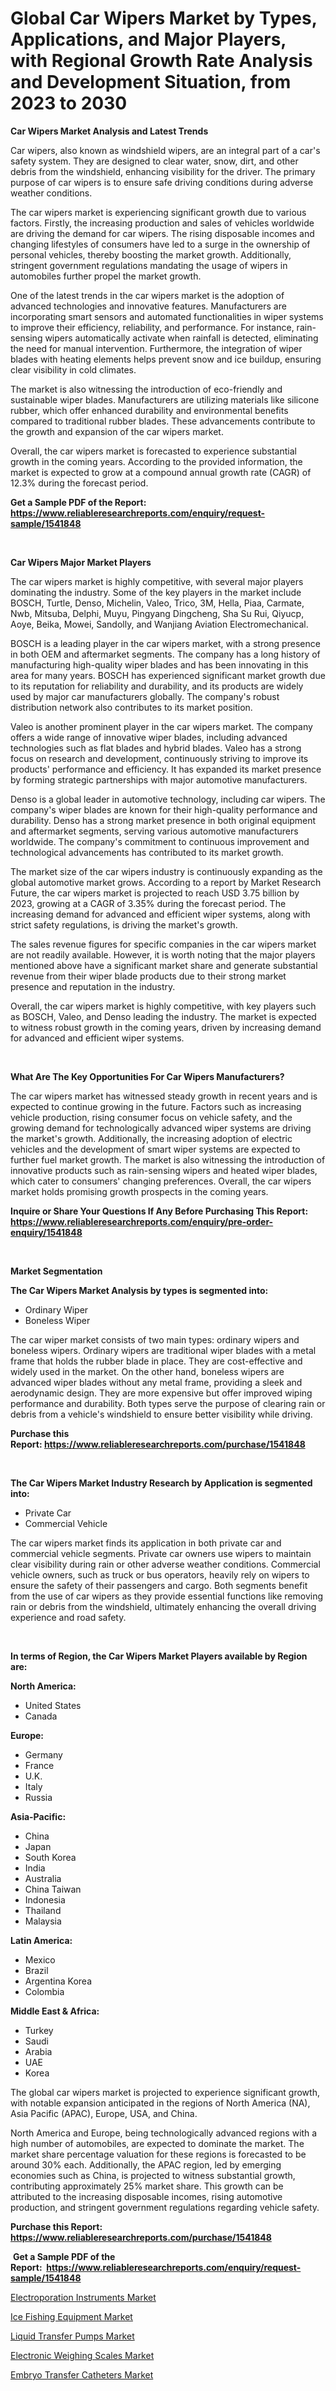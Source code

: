 <p><h1>Global Car Wipers Market by Types, Applications, and Major Players, with Regional Growth Rate Analysis and Development Situation, from 2023 to 2030</h1></p><p><strong>Car Wipers Market Analysis and Latest Trends</strong></p>
<p><p>Car wipers, also known as windshield wipers, are an integral part of a car's safety system. They are designed to clear water, snow, dirt, and other debris from the windshield, enhancing visibility for the driver. The primary purpose of car wipers is to ensure safe driving conditions during adverse weather conditions.</p><p>The car wipers market is experiencing significant growth due to various factors. Firstly, the increasing production and sales of vehicles worldwide are driving the demand for car wipers. The rising disposable incomes and changing lifestyles of consumers have led to a surge in the ownership of personal vehicles, thereby boosting the market growth. Additionally, stringent government regulations mandating the usage of wipers in automobiles further propel the market growth.</p><p>One of the latest trends in the car wipers market is the adoption of advanced technologies and innovative features. Manufacturers are incorporating smart sensors and automated functionalities in wiper systems to improve their efficiency, reliability, and performance. For instance, rain-sensing wipers automatically activate when rainfall is detected, eliminating the need for manual intervention. Furthermore, the integration of wiper blades with heating elements helps prevent snow and ice buildup, ensuring clear visibility in cold climates.</p><p>The market is also witnessing the introduction of eco-friendly and sustainable wiper blades. Manufacturers are utilizing materials like silicone rubber, which offer enhanced durability and environmental benefits compared to traditional rubber blades. These advancements contribute to the growth and expansion of the car wipers market.</p><p>Overall, the car wipers market is forecasted to experience substantial growth in the coming years. According to the provided information, the market is expected to grow at a compound annual growth rate (CAGR) of 12.3% during the forecast period.</p></p>
<p><strong>Get a Sample PDF of the Report:&nbsp; <a href="https://www.reliableresearchreports.com/enquiry/request-sample/1541848">https://www.reliableresearchreports.com/enquiry/request-sample/1541848</a></strong></p>
<p>&nbsp;</p>
<p><strong>Car Wipers Major Market Players</strong></p>
<p><p>The car wipers market is highly competitive, with several major players dominating the industry. Some of the key players in the market include BOSCH, Turtle, Denso, Michelin, Valeo, Trico, 3M, Hella, Piaa, Carmate, Nwb, Mitsuba, Delphi, Muyu, Pingyang Dingcheng, Sha Su Rui, Qiyucp, Aoye, Beika, Mowei, Sandolly, and Wanjiang Aviation Electromechanical.</p><p>BOSCH is a leading player in the car wipers market, with a strong presence in both OEM and aftermarket segments. The company has a long history of manufacturing high-quality wiper blades and has been innovating in this area for many years. BOSCH has experienced significant market growth due to its reputation for reliability and durability, and its products are widely used by major car manufacturers globally. The company's robust distribution network also contributes to its market position.</p><p>Valeo is another prominent player in the car wipers market. The company offers a wide range of innovative wiper blades, including advanced technologies such as flat blades and hybrid blades. Valeo has a strong focus on research and development, continuously striving to improve its products' performance and efficiency. It has expanded its market presence by forming strategic partnerships with major automotive manufacturers.</p><p>Denso is a global leader in automotive technology, including car wipers. The company's wiper blades are known for their high-quality performance and durability. Denso has a strong market presence in both original equipment and aftermarket segments, serving various automotive manufacturers worldwide. The company's commitment to continuous improvement and technological advancements has contributed to its market growth.</p><p>The market size of the car wipers industry is continuously expanding as the global automotive market grows. According to a report by Market Research Future, the car wipers market is projected to reach USD 3.75 billion by 2023, growing at a CAGR of 3.35% during the forecast period. The increasing demand for advanced and efficient wiper systems, along with strict safety regulations, is driving the market's growth.</p><p>The sales revenue figures for specific companies in the car wipers market are not readily available. However, it is worth noting that the major players mentioned above have a significant market share and generate substantial revenue from their wiper blade products due to their strong market presence and reputation in the industry.</p><p>Overall, the car wipers market is highly competitive, with key players such as BOSCH, Valeo, and Denso leading the industry. The market is expected to witness robust growth in the coming years, driven by increasing demand for advanced and efficient wiper systems.</p></p>
<p>&nbsp;</p>
<p><strong>What Are The Key Opportunities For Car Wipers Manufacturers?</strong></p>
<p><p>The car wipers market has witnessed steady growth in recent years and is expected to continue growing in the future. Factors such as increasing vehicle production, rising consumer focus on vehicle safety, and the growing demand for technologically advanced wiper systems are driving the market's growth. Additionally, the increasing adoption of electric vehicles and the development of smart wiper systems are expected to further fuel market growth. The market is also witnessing the introduction of innovative products such as rain-sensing wipers and heated wiper blades, which cater to consumers' changing preferences. Overall, the car wipers market holds promising growth prospects in the coming years.</p></p>
<p><strong>Inquire or Share Your Questions If Any Before Purchasing This Report: <a href="https://www.reliableresearchreports.com/enquiry/pre-order-enquiry/1541848">https://www.reliableresearchreports.com/enquiry/pre-order-enquiry/1541848</a></strong></p>
<p>&nbsp;</p>
<p><strong>Market Segmentation</strong></p>
<p><strong>The Car Wipers Market Analysis by types is segmented into:</strong></p>
<p><ul><li>Ordinary Wiper</li><li>Boneless Wiper</li></ul></p>
<p><p>The car wiper market consists of two main types: ordinary wipers and boneless wipers. Ordinary wipers are traditional wiper blades with a metal frame that holds the rubber blade in place. They are cost-effective and widely used in the market. On the other hand, boneless wipers are advanced wiper blades without any metal frame, providing a sleek and aerodynamic design. They are more expensive but offer improved wiping performance and durability. Both types serve the purpose of clearing rain or debris from a vehicle's windshield to ensure better visibility while driving.</p></p>
<p><strong>Purchase this Report:&nbsp;<a href="https://www.reliableresearchreports.com/purchase/1541848">https://www.reliableresearchreports.com/purchase/1541848</a></strong></p>
<p>&nbsp;</p>
<p><strong>The Car Wipers Market Industry Research by Application is segmented into:</strong></p>
<p><ul><li>Private Car</li><li>Commercial Vehicle</li></ul></p>
<p><p>The car wipers market finds its application in both private car and commercial vehicle segments. Private car owners use wipers to maintain clear visibility during rain or other adverse weather conditions. Commercial vehicle owners, such as truck or bus operators, heavily rely on wipers to ensure the safety of their passengers and cargo. Both segments benefit from the use of car wipers as they provide essential functions like removing rain or debris from the windshield, ultimately enhancing the overall driving experience and road safety.</p></p>
<p>&nbsp;</p>
<p><strong>In terms of Region, the Car Wipers Market Players available by Region are:</strong></p>
<p>
    <p> <strong> North America: </strong>
        <ul>
            <li>United States</li>
            <li>Canada</li>
        </ul>
        </p> 
    <p> <strong> Europe: </strong>
        <ul>
            <li>Germany</li>
            <li>France</li>
            <li>U.K.</li>
            <li>Italy</li>
            <li>Russia</li>
        </ul>
        </p> 
    <p> <strong> Asia-Pacific: </strong>
        <ul>
            <li>China</li>
            <li>Japan</li>
            <li>South Korea</li>
            <li>India</li>
            <li>Australia</li>
            <li>China Taiwan</li>
            <li>Indonesia</li>
            <li>Thailand</li>
            <li>Malaysia</li>
        </ul>
        </p> 
    <p> <strong> Latin America: </strong>
        <ul>
            <li>Mexico</li>
            <li>Brazil</li>
            <li>Argentina Korea</li>
            <li>Colombia</li>
        </ul>
        </p> 
    <p> <strong> Middle East & Africa: </strong>
        <ul>
            <li>Turkey</li>
            <li>Saudi</li>
            <li>Arabia</li>
            <li>UAE</li>
            <li>Korea</li>
        </ul>
    </p>
    </p>
<p><p>The global car wipers market is projected to experience significant growth, with notable expansion anticipated in the regions of North America (NA), Asia Pacific (APAC), Europe, USA, and China. </p><p>North America and Europe, being technologically advanced regions with a high number of automobiles, are expected to dominate the market. The market share percentage valuation for these regions is forecasted to be around 30% each. Additionally, the APAC region, led by emerging economies such as China, is projected to witness substantial growth, contributing approximately 25% market share. This growth can be attributed to the increasing disposable incomes, rising automotive production, and stringent government regulations regarding vehicle safety.</p></p>
<p><strong>Purchase this Report: <a href="https://www.reliableresearchreports.com/purchase/1541848">https://www.reliableresearchreports.com/purchase/1541848</a></strong></p>
<p>&nbsp;<strong>Get a Sample PDF of the Report:&nbsp;&nbsp;<a href="https://www.reliableresearchreports.com/enquiry/request-sample/1541848">https://www.reliableresearchreports.com/enquiry/request-sample/1541848</a></strong></p>
<p><strong></strong></p>
<p><p><a href="https://www.linkedin.com/pulse/electroporation-instruments-market-size-growth-forecast-xbwbe/">Electroporation Instruments Market</a></p><p><a href="https://medium.com/@caligoldner/ice-fishing-equipment-market-research-report-its-history-and-forecast-2023-to-2030-122329ba9d7f">Ice Fishing Equipment Market</a></p><p><a href="https://medium.com/@austynlemke1988/liquid-transfer-pumps-market-size-reveals-the-best-marketing-channels-in-global-industry-bdebd40bd680">Liquid Transfer Pumps Market</a></p><p><a href="https://www.linkedin.com/pulse/electronic-weighing-scales-market-size-share-amp-trends-analysis-aqpoe/">Electronic Weighing Scales Market</a></p><p><a href="https://www.linkedin.com/pulse/embryo-transfer-catheters-market-research-report-provides-wg6ze/">Embryo Transfer Catheters Market</a></p></p>